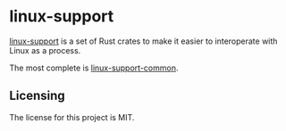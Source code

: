 # linux-support

[linux-support] is a set of Rust crates to make it easier to interoperate with Linux as a process.

The most complete is [linux-support-common](workspace/linux-support-common).


## Licensing

The license for this project is MIT.

[linux-support]: https://github.com/lemonrock/linux-support "linux-support GitHub page"

